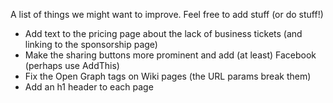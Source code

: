 A list of things we might want to improve. Feel free to add stuff (or do stuff!)

* Add text to the pricing page about the lack of business tickets (and linking to the sponsorship page)
* Make the sharing buttons more prominent and add (at least) Facebook (perhaps use AddThis)
* Fix the Open Graph tags on Wiki pages (the URL params break them)
* Add an h1 header to each page
